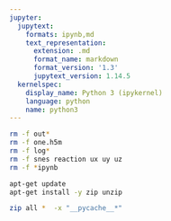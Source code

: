 ```yaml
---
jupyter:
  jupytext:
    formats: ipynb,md
    text_representation:
      extension: .md
      format_name: markdown
      format_version: '1.3'
      jupytext_version: 1.14.5
  kernelspec:
    display_name: Python 3 (ipykernel)
    language: python
    name: python3
---
```


```bash
rm -f out*
rm -f one.h5m
rm -f log*
rm -f snes reaction ux uy uz
rm -f *ipynb
```

```bash
apt-get update
apt-get install -y zip unzip
```

```bash
zip all *  -x "__pycache__*"
```
